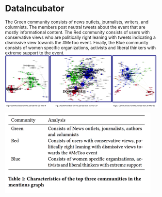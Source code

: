 # DataIncubator
The Green community consists of news outlets, journalists, writers, and columnists. The members post neutral tweets about the event that are mostly informational content. 
The Red community consists of users with conservative views who are politically right leaning with tweets indicating a dismissive view towards the \#MeToo event. 
Finally, the Blue community consists of women specific organizations, activists and liberal thinkers with extreme support to the event.
<a href="url"><img src="https://github.com/bhavikajalli/DataIncubator/blob/master/images/Plot1/Cluster.png" align="center" width="640" ></a>

<a href="url"><img src="https://github.com/bhavikajalli/DataIncubator/blob/master/images/Plot1/ANALYSIS.png" align="center" width="480" ></a>
